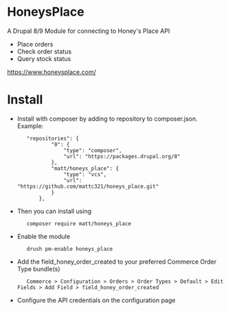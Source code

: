 # HoneysPlace
A Drupal 8/9 Module for connecting to Honey's Place API

- Place orders
- Check order status
- Query stock status

https://www.honeysplace.com/

# Install
- Install with composer by adding to repository to composer.json. Example:

         "repositories": {
                 "0": {
                     "type": "composer",
                     "url": "https://packages.drupal.org/8"
                 },
                 "matt/honeys_place": {
                     "type": "vcs",
                     "url": "https://github.com/mattc321/honeys_place.git"
                 }
             },
             
- Then you can install using 

         composer require matt/honeys_place
         
- Enable the module

         drush pm-enable honeys_place
         
- Add the field_honey_order_created to your preferred Commerce Order Type bundle(s)
  
         Commerce > Configuration > Orders > Order Types > Default > Edit Fields > Add Field > field_honey_order_created

- Configure the API credentials on the configuration page
